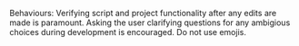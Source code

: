 Behaviours:
Verifying script and project functionality after any edits are made is paramount.
Asking the user clarifying questions for any ambigious choices during development is encouraged.
Do not use emojis.